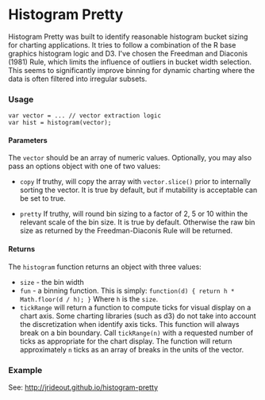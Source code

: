 Histogram Pretty
============

Histogram Pretty was built to identify reasonable histogram bucket
sizing for charting applications. It tries to follow a combination of
the R base graphics histogram logic and D3. I've chosen the Freedman and
Diaconis (1981) Rule, which limits the influence of outliers in bucket
width selection. This seems to significantly improve binning for dynamic
charting where the data is often filtered into irregular subsets.

### Usage

```
var vector = ... // vector extraction logic
var hist = histogram(vector);
```

#### Parameters

The `vector` should be an array of numeric values. Optionally, you may
also pass an options object with one of two values:

* `copy` If truthy, will copy the array with `vector.slice()` prior to
internally sorting the vector. It is true by default, but if mutability
is acceptable can be set to true.

* `pretty` If truthy, will round bin sizing to a factor of 2, 5 or 10
within the relevant scale of the bin size. It is true by default.
Otherwise the raw bin size as returned by the Freedman-Diaconis Rule
will be returned.

#### Returns

The `histogram` function returns an object with three values:

* `size` - the bin width
* `fun` - a binning function. This is simply: `function(d) { return h * Math.floor(d / h); }`
Where `h` is the `size`.
* `tickRange` will return a function to compute ticks for visual display
on a chart axis. Some charting libraries (such as d3) do not take into
account the discretization when identify axis ticks. This function will
always break on a bin boundary. Call `tickRange(n)` with a requested
number of ticks as appropriate for the chart display. The function will
return approximately `n` ticks as an array of breaks in the units of
the vector.

### Example

See: http://jrideout.github.io/histogram-pretty
